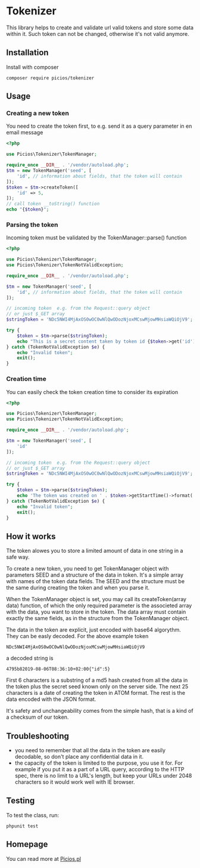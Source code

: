 

# Tokenizer

This library helps to create and validate url valid tokens and store some data within it. Such token can not be changed, otherwise it's not valid anymore.

## Installation

Install with composer

```
composer require picios/tokenizer
```
## Usage

### Creating a new token
You need to create the token first, to  e.g. send it as a query parameter in en email message

``` php
<?php

use Picios\Tokenizer\TokenManager;

require_once __DIR__ . '/vendor/autoload.php';
$tm = new TokenManager('seed', [
    'id', // information about fields, that the token will contain
]);
$token = $tm->createToken([
    'id' => 5,
]);
// call token __toString() function
echo "{$token}";
```
### Parsing the token
Incoming token must be validated by the TokenManager::parse() function 
``` php
<?php

use Picios\Tokenizer\TokenManager;
use Picios\Tokenizer\TokenNotValidException;

require_once __DIR__ . '/vendor/autoload.php';

$tm = new TokenManager('seed', [
    'id', // information about fields, that the token will contain
]);

// incoming token  e.g. from the Request::query object
// or just $_GET array
$stringToken = 'NDc5NWI4MjAxOS0wOC0wNlQwODozNjoxMCswMjowMHsiaWQiOjV9';

try {
    $token = $tm->parse($stringToken);
    echo "This is a secret content taken by token id {$token->get('id')}";
} catch (TokenNotValidException $e) {
    echo "Invalid token";
    exit();
}
```
### Creation time
You can easily check the token creation time to consider its expiration
``` php
<?php

use Picios\Tokenizer\TokenManager;
use Picios\Tokenizer\TokenNotValidException;

require_once __DIR__ . '/vendor/autoload.php';

$tm = new TokenManager('seed', [
    'id'
]);

// incoming token  e.g. from the Request::query object
// or just $_GET array
$stringToken = 'NDc5NWI4MjAxOS0wOC0wNlQwODozNjoxMCswMjowMHsiaWQiOjV9';

try {
    $token = $tm->parse($stringToken);
    echo 'The token was created on ' . $token->getStartTime()->format('Y-m-d H:i:s');
} catch (TokenNotValidException $e) {
    echo "Invalid token";
    exit();
}
```

## How it works

The token alowes you to store a limited amount of data in one string in a safe way. 

To create a new token, you need to get TokenManager object with parameters SEED and a structure of the data in token. It's a simple array with names of the token data fields. The SEED and the structure must be the same during creating the token and when you parse it.

When the TokenManager object is set, you may call its createToken(array data) function, of which the only required parameter is the associeted array with the data, you want to store in the token. The data array must contain exactly the same fields, as in the structure from the TokenManager object.

The data in the token are explicit, just encoded with base64 algorythm. They can be easly decoded. For the above example token
```
NDc5NWI4MjAxOS0wOC0wNlQwODozNjoxMCswMjowMHsiaWQiOjV9
```
a decoded string is
```
4795b82019-08-06T08:36:10+02:00{"id":5}
```
First 6 characters is a substring of a md5 hash created from all the data in the token plus the secret seed known only on the server side. The next 25 characters is a date of creating the token in ATOM format. The rest is the data encoded with the JSON format.

It's safety and unchangeability comes from the simple hash, that is a kind of a checksum of our token.

## Troubleshooting

- you need to remember that all the data in the token are easily decodable, so don't place any confidential data in it.
- the capacity of the token is limited to the purpose, you use it for. For example if you put it as a part of a URL query, according to the HTTP spec, there is no limit to a URL's length, but keep your URLs under 2048 characters so it would work well with IE browser.

## Testing

To test the class, run:
```
phpunit test
```
## Homepage

You can read more at [Picios.pl](http://picios.pl/)

